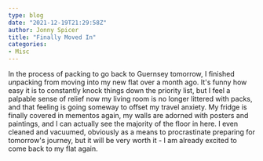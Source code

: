 ```yaml
---
type: blog
date: "2021-12-19T21:29:58Z"
author: Jonny Spicer
title: "Finally Moved In"
categories:
- Misc
---
```

In the process of packing to go back to Guernsey tomorrow, I finished *un*packing from moving into my new flat over a month ago. It's funny how easy it is to constantly knock things down the priority list, but I feel a palpable sense of relief now my living room is no
longer littered with packs, and that feeling is going someway to offset my travel anxiety. My fridge is finally covered in mementos again, my walls are adorned with posters and paintings, and I can actually see the majority of the floor in here. I even cleaned and
vacuumed, obviously as a means to procrastinate preparing for tomorrow's journey, but it will be very worth it - I am already excited to come back to my flat again.
